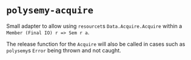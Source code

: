# `polysemy-acquire`

Small adapter to allow using `resourcet`s `Data.Acquire.Acquire` within a `Member (Final IO) r => Sem r a`.

The release function for the `Acquire` will also be called in cases such as `polysemy`s `Error` being thrown and not caught.
